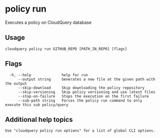 # policy run

Executes a policy on CloudQuery database

## Usage
```
cloudquery policy run GITHUB_REPO [PATH_IN_REPO] [flags]
```

## Flags

```
  -h, --help              help for run
      --output string     Generates a new file at the given path with the output
      --skip-download     Skip downloading the policy repository
      --skip-versioning   Skip policy versioning and use latest files
      --stop-on-failure   Stops the execution on the first failure
      --sub-path string   Forces the policy run command to only execute this sub policy/query
```

## Additional help topics
```
Use "cloudquery policy run options" for a list of global CLI options.
```